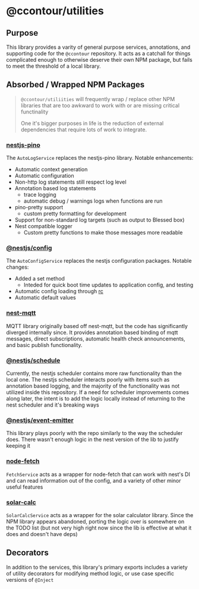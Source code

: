# @ccontour/utilities

## Purpose

This library provides a varity of general purpose services, annotations, and supporting code for the `@ccontour` repository.
It acts as a catchall for things complicated enough to otherwise deserve their own NPM package, but fails to meet the threshold of a local library.

## Absorbed / Wrapped NPM Packages

> `@ccontour/utiliities` will frequently wrap / replace other NPM libraries that are too awkward to work with or are missing critical functinality
>
> One it's bigger purposes in life is the reduction of external dependencies that require lots of work to integrate.

### [nestjs-pino](https://www.npmjs.com/package/nestjs-pino)

The `AutoLogService` replaces the nestjs-pino library. Notable enhancements:

- Automatic context generation
- Automatic configuration
- Non-http log statements still respect log level
- Annotation based log statements
  - trace logging
  - automatic debug / warnings logs when functions are run
- pino-pretty support
  - custom pretty formatting for development
- Support for non-standard log targets (such as output to Blessed box)
- Nest compatible logger
  - Custom pretty functions to make those messages more readable

### [@nestjs/config](https://www.npmjs.com/package/@nestjs/config)

The `AutoConfigService` replaces the nestjs configuration packages. Notable changes:

- Added a set method
  - Inteded for quick boot time updates to application config, and testing
- Automatic config loading through [rc](https://www.npmjs.com/package/rc)
- Automatic default values

### [nest-mqtt](https://www.npmjs.com/package/nest-mqtt)

MQTT library originally based off nest-mqtt, but the code has significantly diverged internally since.
It provides annotation based binding of mqtt messages, direct subscriptions, automatic health check announcements, and basic publish functionality.

### [@nestjs/schedule](https://www.npmjs.com/package/@nestjs/schedule)

Currently, the nestjs scheduler contains more raw functionality than the local one.
The nestjs scheduler interacts poorly with items such as annotation based logging, and the majority of the functionality was not utilized inside this repository.
If a need for scheduler improvements comes along later, the intent is to add the logic locally instead of returning to the nest scheduler and it's breaking ways

### [@nestjs/event-emitter](https://www.npmjs.com/package/@nestjs/event-emitter)

This library plays poorly with the repo similarly to the way the scheduler does.
There wasn't enough logic in the nest version of the lib to justify keeping it

### [node-fetch](https://www.npmjs.com/package/node-fetch)

`FetchService` acts as a wrapper for node-fetch that can work with nest's DI and can read information out of the config, and a variety of other minor useful features

### [solar-calc](https://www.npmjs.com/package/solar-calc)

`SolarCalcService` acts as a wrapper for the solar calculator library.
Since the NPM library appears abandoned, porting the logic over is somewhere on the TODO list (but not very high right now since the lib is effective at what it does and doesn't have deps)

## Decorators

In addition to the services, this library's primary exports includes a variety of utility decorators for modifying method logic, or use case specific versions of `@Inject`
